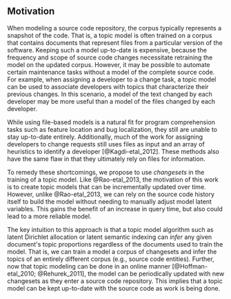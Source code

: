 ## Motivation

When modeling a source code repository, the corpus typically represents a
snapshot of the code. That is, a topic model is often trained on a corpus that
contains documents that represent files from a particular version of the
software. Keeping such a model up-to-date is expensive, because the frequency
and scope of source code changes necessitate retraining the model on the
updated corpus. However, it may be possible to automate certain maintenance
tasks without a model of the complete source code. For example, when assigning
a developer to a change task, a topic model can be used to associate developers
with topics that characterize their previous changes. In this scenario, a model
of the text changed by each developer may be more useful than a model of
the files changed by each developer.

While using file-based models is a natural fit for program comprehension tasks
such as feature location and bug localization, they still are unable to stay
up-to-date entirely. Additionally, much of the work for assigning developers to
change requests still uses files as input and an array of heuristics to
identify a developer [@Kagdi-etal_2012]. These methods also have the same flaw
in that they ultimately rely on files for information.

To remedy these shortcomings, we propose to use *changesets* in the training of
a topic model. Like @Rao-etal_2013, the motivation of this work is to create
topic models that can be incrementally updated over time. However, unlike
@Rao-etal_2013, we can rely on the source code history itself to build the
model without needing to manually adjust model latent variables. This gains the
benefit of an increase in query time, but also could lead to a more reliable
model.

The key intuition to this approach is that a topic model algorithm such as
latent Dirichlet allocation or latent semantic indexing can *infer* any given
document's topic proportions regardless of the documents used to train the
model. That is, we can train a model a corpus of changesets and infer the
topics of an entirely different corpus (e.g., source code entities). Further,
now that topic modeling can be done in an online manner [@Hoffman-etal_2010;
@Rehurek_2011], the model can be periodically updated with new changesets as
they enter a source code repository. This implies that a topic model can be
kept up-to-date with the source code as work is being done.

